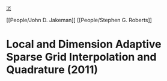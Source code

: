 [🇿](zotero://select/groups/5647231/items/T5F2D9XL)

[[People/John D. Jakeman]] [[People/Stephen G. Roberts]] 
# Local and Dimension Adaptive Sparse Grid Interpolation and Quadrature (2011)

